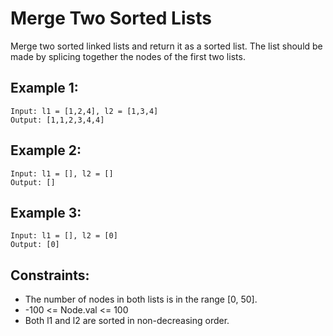 # Merge Two Sorted Lists

Merge two sorted linked lists and return it as a sorted list. The list should be made by splicing together the nodes of
the first two lists.

## Example 1:

```
Input: l1 = [1,2,4], l2 = [1,3,4]
Output: [1,1,2,3,4,4]
```

## Example 2:

```
Input: l1 = [], l2 = []
Output: []
```

## Example 3:

```
Input: l1 = [], l2 = [0]
Output: [0]
```

## Constraints:

- The number of nodes in both lists is in the range [0, 50].
- -100 <= Node.val <= 100
- Both l1 and l2 are sorted in non-decreasing order.
